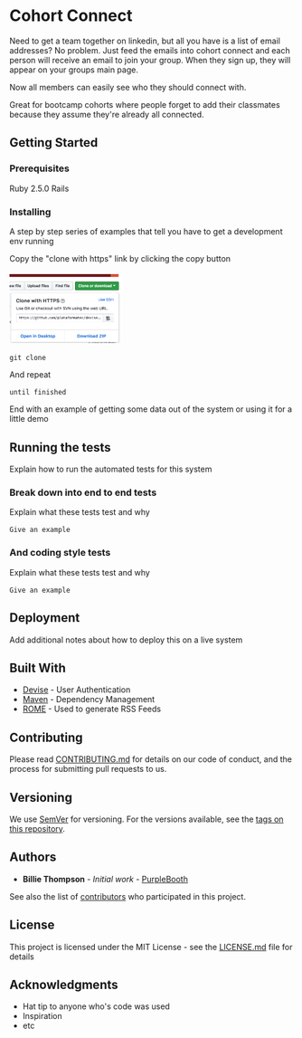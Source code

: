 # Cohort Connect

Need to get a team together on linkedin, but all you have is a list of email addresses? No problem. Just feed the emails into cohort connect and each person will receive an email to join your group. When they sign up, they will appear on your groups main page.

Now all members can easily see who they should connect with.

Great for bootcamp cohorts where people forget to add their classmates because they assume they're already all connected.

## Getting Started



### Prerequisites

Ruby 2.5.0
Rails

### Installing

A step by step series of examples that tell you have to get a development env running

Copy the "clone with https" link by clicking the copy button

<img src="/readme_images/clone_button.png" width="200px" height="auto">

```
git clone
```

And repeat

```
until finished
```

End with an example of getting some data out of the system or using it for a little demo

## Running the tests

Explain how to run the automated tests for this system

### Break down into end to end tests

Explain what these tests test and why

```
Give an example
```

### And coding style tests

Explain what these tests test and why

```
Give an example
```

## Deployment

Add additional notes about how to deploy this on a live system

## Built With

* [Devise](https://github.com/plataformatec/devise) - User Authentication 
* [Maven](https://maven.apache.org/) - Dependency Management
* [ROME](https://rometools.github.io/rome/) - Used to generate RSS Feeds

## Contributing

Please read [CONTRIBUTING.md](https://gist.github.com/PurpleBooth/b24679402957c63ec426) for details on our code of conduct, and the process for submitting pull requests to us.

## Versioning

We use [SemVer](http://semver.org/) for versioning. For the versions available, see the [tags on this repository](https://github.com/your/project/tags). 

## Authors

* **Billie Thompson** - *Initial work* - [PurpleBooth](https://github.com/PurpleBooth)

See also the list of [contributors](https://github.com/your/project/contributors) who participated in this project.

## License

This project is licensed under the MIT License - see the [LICENSE.md](LICENSE.md) file for details

## Acknowledgments

* Hat tip to anyone who's code was used
* Inspiration
* etc
